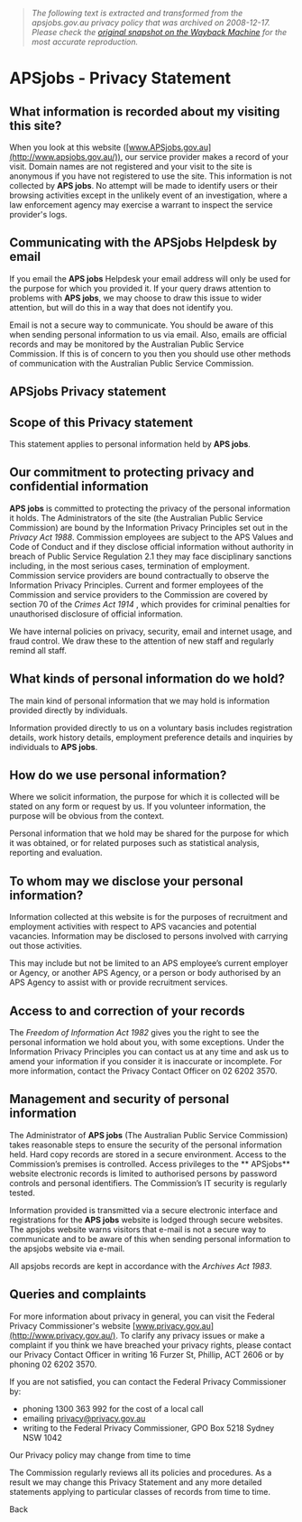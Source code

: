> *The following text is extracted and transformed from the apsjobs.gov.au privacy policy that was archived on 2008-12-17. Please check the [original snapshot on the Wayback Machine](https://web.archive.org/web/20081217105140id_/http%3A//www.apsjobs.gov.au/PrivacyStatement.aspx%3Fifm%3Dtrue) for the most accurate reproduction.*

# APSjobs - Privacy Statement

##  What information is recorded about my visiting this site?

When you look at this website ([www.APSjobs.gov.au](http://www.apsjobs.gov.au/)), our service provider makes a record of your visit. Domain names are not registered and your visit to the site is anonymous if you have not registered to use the site. This information is not collected by **APS jobs**. No attempt will be made to identify users or their browsing activities except in the unlikely event of an investigation, where a law enforcement agency may exercise a warrant to inspect the service provider's logs. 

##  Communicating with the APSjobs Helpdesk by email

If you email the **APS jobs** Helpdesk your email address will only be used for the purpose for which you provided it. If your query draws attention to problems with **APS jobs**, we may choose to draw this issue to wider attention, but will do this in a way that does not identify you.

Email is not a secure way to communicate. You should be aware of this when sending personal information to us via email. Also, emails are official records and may be monitored by the Australian Public Service Commission. If this is of concern to you then you should use other methods of communication with the Australian Public Service Commission.

  


## APSjobs Privacy statement

##  Scope of this Privacy statement

This statement applies to personal information held by **APS jobs**.

##  Our commitment to protecting privacy and confidential information

**APS jobs** is committed to protecting the privacy of the personal information it holds. The Administrators of the site (the Australian Public Service Commission) are bound by the Information Privacy Principles set out in the _Privacy Act 1988_. Commission employees are subject to the APS Values and Code of Conduct and if they disclose official information without authority in breach of Public Service Regulation 2.1 they may face disciplinary sanctions including, in the most serious cases, termination of employment. Commission service providers are bound contractually to observe the Information Privacy Principles. Current and former employees of the Commission and service providers to the Commission are covered by section 70 of the _Crimes Act 1914_ , which provides for criminal penalties for unauthorised disclosure of official information.

We have internal policies on privacy, security, email and internet usage, and fraud control. We draw these to the attention of new staff and regularly remind all staff.

##  What kinds of personal information do we hold?

The main kind of personal information that we may hold is information provided directly by individuals.

Information provided directly to us on a voluntary basis includes registration details, work history details, employment preference details and inquiries by individuals to **APS jobs**.

##  How do we use personal information?

Where we solicit information, the purpose for which it is collected will be stated on any form or request by us. If you volunteer information, the purpose will be obvious from the context. 

Personal information that we hold may be shared for the purpose for which it was obtained, or for related purposes such as statistical analysis, reporting and evaluation.

##  To whom may we disclose your personal information?

Information collected at this website is for the purposes of recruitment and employment activities with respect to APS vacancies and potential vacancies. Information may be disclosed to persons involved with carrying out those activities.

This may include but not be limited to an APS employee’s current employer or Agency, or another APS Agency, or a person or body authorised by an APS Agency to assist with or provide recruitment services.

##  Access to and correction of your records

The _Freedom of Information Act 1982_ gives you the right to see the personal information we hold about you, with some exceptions. Under the Information Privacy Principles you can contact us at any time and ask us to amend your information if you consider it is inaccurate or incomplete. For more information, contact the Privacy Contact Officer on 02 6202 3570.

##  Management and security of personal information

The Administrator of **APS jobs** (The Australian Public Service Commission) takes reasonable steps to ensure the security of the personal information held. Hard copy records are stored in a secure environment. Access to the Commission’s premises is controlled. Access privileges to the ** APSjobs** website electronic records is limited to authorised persons by password controls and personal identifiers. The Commission’s IT security is regularly tested.

Information provided is transmitted via a secure electronic interface and registrations for the **APS jobs** website is lodged through secure websites. The apsjobs website warns visitors that e-mail is not a secure way to communicate and to be aware of this when sending personal information to the apsjobs website via e-mail.

All apsjobs records are kept in accordance with the _Archives Act 1983_.

  


## Queries and complaints

For more information about privacy in general, you can visit the Federal Privacy Commissioner's website [www.privacy.gov.au](http://www.privacy.gov.au/). To clarify any privacy issues or make a complaint if you think we have breached your privacy rights, please contact our Privacy Contact Officer in writing 16 Furzer St, Phillip, ACT 2606 or by phoning 02 6202 3570.

If you are not satisfied, you can contact the Federal Privacy Commissioner by:

  * phoning 1300 363 992 for the cost of a local call
  * emailing [privacy@privacy.gov.au](mailto:privacy@privacy.gov.au)
  * writing to the Federal Privacy Commissioner, GPO Box 5218 Sydney NSW 1042



Our Privacy policy may change from time to time

The Commission regularly reviews all its policies and procedures. As a result we may change this Privacy Statement and any more detailed statements applying to particular classes of records from time to time.

Back 
